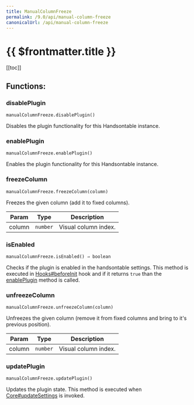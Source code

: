 ```yaml
---
title: ManualColumnFreeze
permalink: /9.0/api/manual-column-freeze
canonicalUrl: /api/manual-column-freeze
---
```


# {{ $frontmatter.title }}

[[toc]]
## Functions:

### disablePlugin
`manualColumnFreeze.disablePlugin()`

Disables the plugin functionality for this Handsontable instance.



### enablePlugin
`manualColumnFreeze.enablePlugin()`

Enables the plugin functionality for this Handsontable instance.



### freezeColumn
`manualColumnFreeze.freezeColumn(column)`

Freezes the given column (add it to fixed columns).


| Param | Type | Description |
| --- | --- | --- |
| column | <code>number</code> | Visual column index. |



### isEnabled
`manualColumnFreeze.isEnabled() ⇒ boolean`

Checks if the plugin is enabled in the handsontable settings. This method is executed in [Hooks#beforeInit](./Hooks/#beforeInit)
hook and if it returns `true` than the [enablePlugin](#ManualColumnFreeze+enablePlugin) method is called.



### unfreezeColumn
`manualColumnFreeze.unfreezeColumn(column)`

Unfreezes the given column (remove it from fixed columns and bring to it's previous position).


| Param | Type | Description |
| --- | --- | --- |
| column | <code>number</code> | Visual column index. |



### updatePlugin
`manualColumnFreeze.updatePlugin()`

Updates the plugin state. This method is executed when [Core#updateSettings](./Core/#updateSettings) is invoked.


